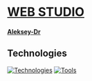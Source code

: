 # [WEB STUDIO]()

#### [Aleksey-Dr](https://github.com/Aleksey-Dr)

## Technologies
[![Technologies](https://skillicons.dev/icons?i=html,css,js)](https://skillicons.dev)
[![Tools](https://skillicons.dev/icons?i=github,vscode,figma)](https://skillicons.dev)